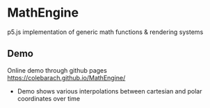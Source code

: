 # MathEngine
 p5.js implementation of generic math functions & rendering systems
## Demo
Online demo through github pages
https://colebarach.github.io/MathEngine/
- Demo shows various interpolations between cartesian and polar coordinates over time
